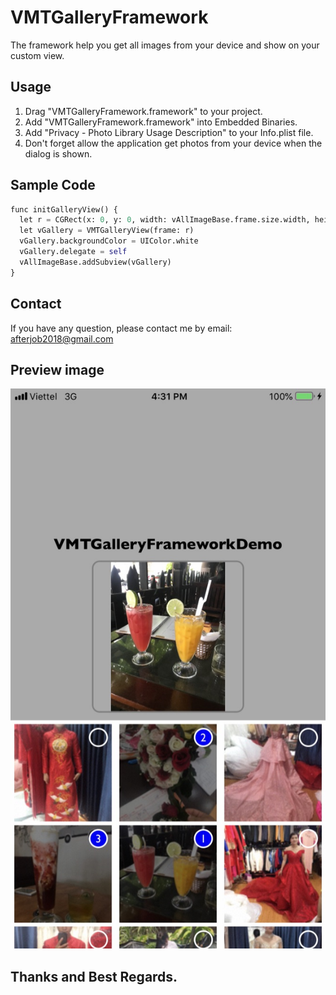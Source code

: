 # VMTGalleryFramework
The framework help you get all images from your device and show on your custom view.

## Usage
1. Drag "VMTGalleryFramework.framework" to your project.
2. Add "VMTGalleryFramework.framework" into Embedded Binaries.
3. Add "Privacy - Photo Library Usage Description" to your Info.plist file.
4. Don't forget allow the application get photos from your device when the dialog is shown.

## Sample Code
```python
func initGalleryView() {
  let r = CGRect(x: 0, y: 0, width: vAllImageBase.frame.size.width, height: vAllImageBase.frame.size.height)
  let vGallery = VMTGalleryView(frame: r)
  vGallery.backgroundColor = UIColor.white
  vGallery.delegate = self
  vAllImageBase.addSubview(vGallery)
}
```

## Contact
If you have any question, please contact me by email: afterjob2018@gmail.com

## Preview image

![Alt text](https://github.com/iVoGia/VMTGalleryFramework/blob/master/VMTGalleryFrameworkDemo/VMTGalleryFrameworkDemo/Demo.jpg?raw=true)

## Thanks and Best Regards.
